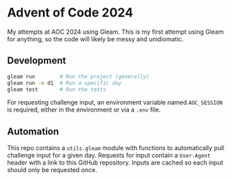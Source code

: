 # Advent of Code 2024

My attempts at AOC 2024 using Gleam. This is my first attempt using Gleam for anything, so the code will likely be messy and unidiomatic.

## Development

```sh
gleam run        # Run the project (generally)
gleam run -m d1  # Run a specific day
gleam test       # Run the tests
```

For requesting challenge input, an environment variable named `AOC_SESSION` is required, either in the environment or via a `.env` file.

## Automation

This repo contains a `utils.gleam` module with functions to automatically pull challenge input for a given day. Requests for input contain a `User-Agent` header with a link to this GitHub repository. Inputs are cached so each input should only be requested once.
